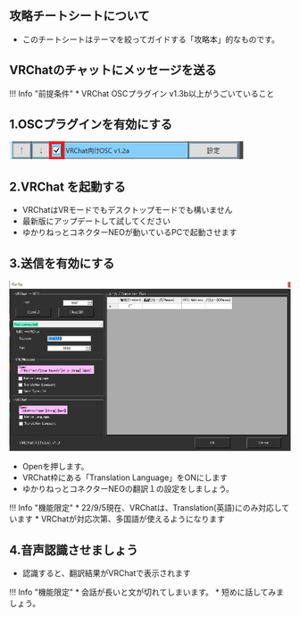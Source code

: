 ## 攻略チートシートについて

* このチートシートはテーマを絞ってガイドする「攻略本」的なものです。

## VRChatのチャットにメッセージを送る

!!! Info "前提条件"
    * VRChat OSCプラグイン v1.3b以上がうごいていること

## 1.OSCプラグインを有効にする

![プラグインメニュー](../plugin/images/plugin_vrchat_osc_p1.png)

## 2.VRChat を起動する

* VRChatはVRモードでもデスクトップモードでも構いません
* 最新版にアップデートして試してください
* ゆかりねっとコネクターNEOが動いているPCで起動させます

## 3.送信を有効にする

![プラグインメニュー](../plugin/images/plugin_vrchat_osc_p2.png)

* Openを押します。
* VRChat枠にある「Translation Language」をONにします
* ゆかりねっとコネクターNEOの翻訳１の設定をしましょう。

!!! Info "機能限定"
    * 22/9/5現在、VRChatは、Translation(英語)にのみ対応しています
    * VRChatが対応次第、多国語が使えるようになります

## 4.音声認識させましょう

* 認識すると、翻訳結果がVRChatで表示されます

!!! Info "機能限定"
    * 会話が長いと文が切れてしまいます。
    * 短めに話してみましょう。
